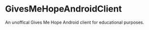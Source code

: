 GivesMeHopeAndroidClient
========================

An unoffical Gives Me Hope Android client for educational purposes.
